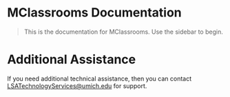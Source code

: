 # MClassrooms Documentation

> This is the documentation for MClassrooms. Use the sidebar to begin.

# Additional Assistance

If you need additional technical assistance, then you can contact [LSATechnologyServices@umich.edu](mailto:LSATechnologyServices@umich.edu) for support.